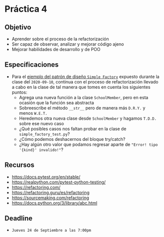 # Práctica 4

## Objetivo

* Aprender sobre el proceso de la refactorización
* Ser capaz de observar, analizar y mejorar código ajeno
* Mejorar habilidades de desarrollo y de POO

## Especificaciones

* Para el [ejemplo del patrón de diseño `Simple Factory`](https://github.com/AnhellO/DAS_Sistemas/tree/development/Ago-Dic-2020/Ejemplos/Patrones%20de%20Diseño/simple_factory.py) expuesto durante la clase del `2020-09-10`, continua con el proceso de refactorización llevado a cabo en la clase de tal manera que tomes en cuenta los siguientes puntos:
  * Agrega una nueva función a la clase `SchoolMember`, pero en esta ocasión que la función sea abstracta
  * Sobreescribe el método `__str__` pero de manera más `D.R.Y.` y menos `W.E.T.`
  * Heredemos otra nueva clase desde `SchoolMember` y hagamos `T.D.D.` sobre ese nuevo caso
  * ¿Qué posibles casos nos faltan probar en la clase de `simple_factory_test.py`?
  * ¿Cómo podemos deshacernos del bloque try/catch?
  * ¿Hay algún otro valor que podamos regresar aparte de `"Error! tipo '{kind}' invalido!"`?

## Recursos

* <https://docs.pytest.org/en/stable/>
* <https://realpython.com/pytest-python-testing/>
* <https://refactoring.com/>
* <https://refactoring.guru/es/refactoring>
* <https://sourcemaking.com/refactoring>
* <https://docs.python.org/3/library/abc.html>

## Deadline

* `Jueves 24 de Septiembre a las 7:00pm`
